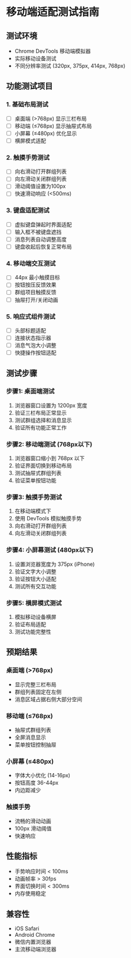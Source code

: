 # 移动端适配测试指南

## 测试环境
- Chrome DevTools 移动端模拟器
- 实际移动设备测试
- 不同分辨率测试 (320px, 375px, 414px, 768px)

## 功能测试项目

### 1. 基础布局测试
- [ ] 桌面端 (>768px) 显示三栏布局
- [ ] 移动端 (≤768px) 显示抽屉式布局
- [ ] 小屏幕 (≤480px) 优化显示
- [ ] 横屏模式适配

### 2. 触摸手势测试
- [ ] 向右滑动打开群组列表
- [ ] 向左滑动关闭群组列表
- [ ] 滑动阈值设置为100px
- [ ] 快速滑动响应 (<500ms)

### 3. 键盘适配测试
- [ ] 虚拟键盘弹起时界面适配
- [ ] 输入框不被键盘遮挡
- [ ] 消息列表自动调整高度
- [ ] 键盘收起后恢复正常布局

### 4. 移动端交互测试
- [ ] 44px 最小触摸目标
- [ ] 按钮按压反馈效果
- [ ] 群组项目触摸反馈
- [ ] 抽屉打开/关闭动画

### 5. 响应式组件测试
- [ ] 头部标题适配
- [ ] 连接状态指示器
- [ ] 消息气泡大小调整
- [ ] 快捷操作按钮适配

## 测试步骤

### 步骤1: 桌面端测试
1. 浏览器窗口设置为 1200px 宽度
2. 验证三栏布局正常显示
3. 测试群组选择和消息显示
4. 验证所有功能正常工作

### 步骤2: 移动端测试 (768px以下)
1. 浏览器窗口缩小到 768px 以下
2. 验证界面切换到移动布局
3. 测试抽屉式群组列表
4. 验证菜单按钮功能

### 步骤3: 触摸手势测试
1. 在移动端模式下
2. 使用 DevTools 模拟触摸手势
3. 向右滑动打开群组列表
4. 向左滑动关闭群组列表

### 步骤4: 小屏幕测试 (480px以下)
1. 设置浏览器宽度为 375px (iPhone)
2. 验证文字大小调整
3. 验证按钮大小适配
4. 测试所有交互功能

### 步骤5: 横屏模式测试
1. 模拟移动设备横屏
2. 验证布局适配
3. 测试功能完整性

## 预期结果

### 桌面端 (>768px)
- 显示完整三栏布局
- 群组列表固定在左侧
- 消息区域占据右侧大部分空间

### 移动端 (≤768px)
- 抽屉式群组列表
- 全屏消息显示
- 菜单按钮控制抽屉

### 小屏幕 (≤480px)
- 字体大小优化 (14-16px)
- 按钮高度 36-44px
- 内边距减少

### 触摸手势
- 流畅的滑动动画
- 100px 滑动阈值
- 快速响应

## 性能指标
- 手势响应时间 < 100ms
- 动画帧率 > 30fps
- 界面切换时间 < 300ms
- 内存使用稳定

## 兼容性
- iOS Safari
- Android Chrome
- 微信内置浏览器
- 主流移动端浏览器